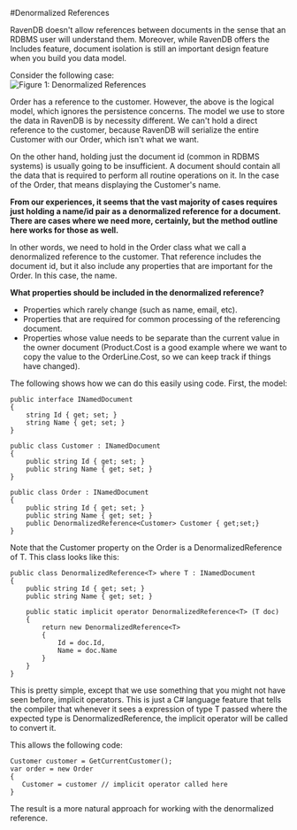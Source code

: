 #Denormalized References

RavenDB doesn't allow references between documents in the sense that an RDBMS user will understand them. Moreover, while RavenDB offers the Includes feature, document isolation is still an important design feature when you build you data model.

Consider the following case:  
![Figure 1: Denormalized References](/images/denormalized_references_faq.png)

Order has a reference to the customer. However, the above is the logical model, which ignores the persistence concerns. The model we use to store the data in RavenDB is by necessity different. We can't hold a direct reference to the customer, because RavenDB will serialize the entire Customer with our Order, which isn't what we want.

On the other hand, holding just the document id (common in RDBMS systems) is usually going to be insufficient. A document should contain all the data that is required to perform all routine operations on it. In the case of the Order, that means displaying the Customer's name.

**From our experiences, it seems that the vast majority of cases requires just holding a name/id pair as a denormalized reference for a document. There are cases where we need more, certainly, but the method outline here works for those as well.**

In other words, we need to hold in the Order class what we call a denormalized reference to the customer. That reference includes the document id, but it also include any properties that are important for the Order. In this case, the name.

**What properties should be included in the denormalized reference?**

* Properties which rarely change (such as name, email, etc).
* Properties that are required for common processing of the referencing document.
* Properties whose value needs to be separate than the current value in the owner document (Product.Cost is a good example where we want to copy the value to the OrderLine.Cost, so we can keep track if things have changed).

The following shows how we can do this easily using code. First, the model:

    public interface INamedDocument
    {
        string Id { get; set; }
        string Name { get; set; }
    }

    public class Customer : INamedDocument
    {
        public string Id { get; set; }
        public string Name { get; set; }
    }

    public class Order : INamedDocument
    {
        public string Id { get; set; }
        public string Name { get; set; }
        public DenormalizedReference<Customer> Customer { get;set;}
    }

Note that the Customer property on the Order is a DenormalizedReference of T. This class looks like this:

    public class DenormalizedReference<T> where T : INamedDocument
    {
        public string Id { get; set; }
        public string Name { get; set; }
        
        public static implicit operator DenormalizedReference<T> (T doc)
        {
            return new DenormalizedReference<T>
            {
                Id = doc.Id,
                Name = doc.Name
            }
        }
    }

This is pretty simple, except that we use something that you might not have seen before, implicit operators. This is just a C# language feature that tells the compiler that whenever it sees a expression of type T passed where the expected type is DenormalizedReference<T>, the implicit operator will be called to convert it.

This allows the following code:

    Customer customer = GetCurrentCustomer();
    var order = new Order
    {
       Customer = customer // implicit operator called here
    }

The result is a more natural approach for working with the denormalized reference. 